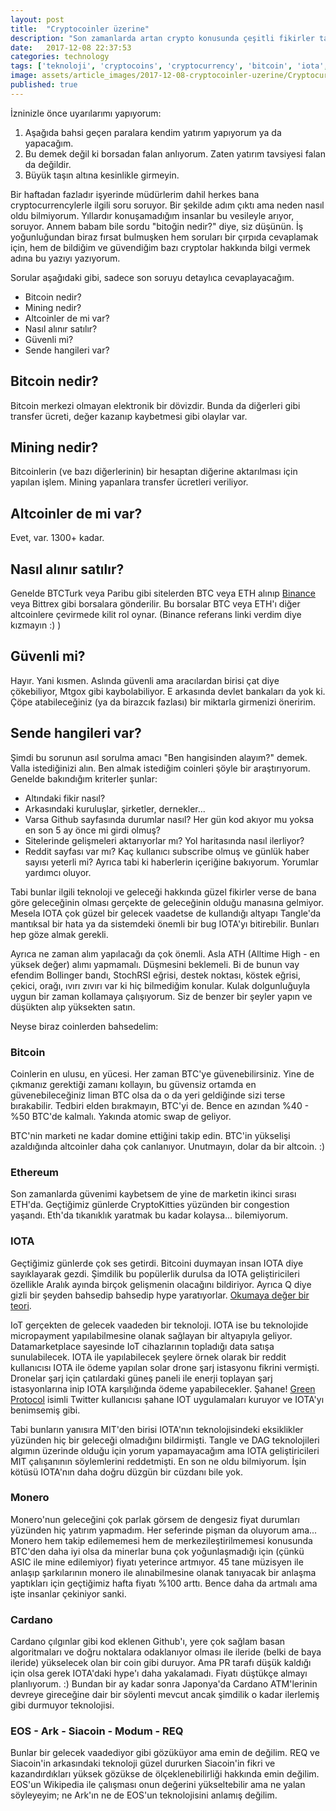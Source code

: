```yaml
---
layout: post
title:  "Cryptocoinler üzerine"
description: "Son zamanlarda artan crypto konusunda çeşitli fikirler tahminler."
date:   2017-12-08 22:37:53
categories: technology
tags: ['teknoloji', 'cryptocoins', 'cryptocurrency', 'bitcoin', 'iota', 'ethereum', 'cardano', 'monero', 'siacoin', 'featured']
image: assets/article_images/2017-12-08-cryptocoinler-uzerine/Cryptocurrency.jpeg
published: true
---
```

İzninizle önce uyarılarımı yapıyorum:
1. Aşağıda bahsi geçen paralara kendim yatırım yapıyorum ya da yapacağım.
2. Bu demek değil ki borsadan falan anlıyorum. Zaten yatırım tavsiyesi falan da değildir.
3. Büyük taşın altına kesinlikle girmeyin.

Bir haftadan fazladır işyerinde müdürlerim dahil herkes bana cryptocurrencylerle ilgili soru soruyor. Bir şekilde adım çıktı ama neden nasıl oldu bilmiyorum. Yıllardır konuşamadığım insanlar bu vesileyle arıyor, soruyor. Annem babam bile sordu "bitoğin nedir?" diye, siz düşünün. İş yoğunluğundan biraz fırsat bulmuşken hem soruları bir çırpıda cevaplamak için, hem de bildiğim ve güvendiğim bazı cryptolar hakkında bilgi vermek adına bu yazıyı yazıyorum.

Sorular aşağıdaki gibi, sadece son soruyu detaylıca cevaplayacağım.
- Bitcoin nedir?
- Mining nedir?
- Altcoinler de mi var?
- Nasıl alınır satılır?
- Güvenli mi?
- Sende hangileri var?

## Bitcoin nedir?
Bitcoin merkezi olmayan elektronik bir dövizdir. Bunda da diğerleri gibi transfer ücreti, değer kazanıp kaybetmesi gibi olaylar var.

## Mining nedir?
Bitcoinlerin (ve bazı diğerlerinin) bir hesaptan diğerine aktarılması için yapılan işlem. Mining yapanlara transfer ücretleri veriliyor.

## Altcoinler de mi var?
Evet, var. 1300+ kadar.

## Nasıl alınır satılır?
Genelde BTCTurk veya Paribu gibi sitelerden BTC veya ETH alınıp [Binance](https://www.binance.com/?ref=11372851) veya Bittrex gibi borsalara gönderilir. Bu borsalar BTC veya ETH'ı diğer altcoinlere çevirmede kilit rol oynar. (Binance referans linki verdim diye kızmayın :) )

## Güvenli mi?
Hayır.
Yani kısmen.
Aslında güvenli ama aracılardan birisi çat diye çökebiliyor, Mtgox gibi kaybolabiliyor. E arkasında devlet bankaları da yok ki.
Çöpe atabileceğiniz (ya da birazcık fazlası) bir miktarla girmenizi öneririm.

## Sende hangileri var?
Şimdi bu sorunun asıl sorulma amacı "Ben hangisinden alayım?" demek. Valla istediğinizi alın. Ben almak istediğim coinleri şöyle bir araştırıyorum. Genelde bakındığım kriterler şunlar:
- Altındaki fikir nasıl?
- Arkasındaki kuruluşlar, şirketler, dernekler...
- Varsa Github sayfasında durumlar nasıl? Her gün kod akıyor mu yoksa en son 5 ay önce mi girdi olmuş?
- Sitelerinde gelişmeleri aktarıyorlar mı? Yol haritasında nasıl ilerliyor?
- Reddit sayfası var mı? Kaç kullanıcı subscribe olmuş ve günlük haber sayısı yeterli mi? Ayrıca tabi ki haberlerin içeriğine bakıyorum. Yorumlar yardımcı oluyor.

Tabi bunlar ilgili teknoloji ve geleceği hakkında güzel fikirler verse de bana göre geleceğinin olması gerçekte de geleceğinin olduğu manasına gelmiyor. Mesela IOTA çok güzel bir gelecek vaadetse de kullandığı altyapı Tangle'da mantıksal bir hata ya da sistemdeki önemli bir bug IOTA'yı bitirebilir. Bunları hep göze almak gerekli.

Ayrıca ne zaman alım yapılacağı da çok önemli. Asla ATH (Alltime High - en yüksek değer) alımı yapmamalı. Düşmesini beklemeli. Bi de bunun vay efendim Bollinger bandı, StochRSI eğrisi, destek noktası, köstek eğrisi, çekici, orağı, ıvırı zıvırı var ki hiç bilmediğim konular. Kulak dolgunluğuyla uygun bir zaman kollamaya çalışıyorum. Siz de benzer bir şeyler yapın ve düşükten alıp yüksekten satın.

Neyse biraz coinlerden bahsedelim:

### Bitcoin
Coinlerin en ulusu, en yücesi. Her zaman BTC'ye güvenebilirsiniz. Yine de çıkmanız gerektiği zamanı kollayın, bu güvensiz ortamda en güvenebileceğiniz liman BTC olsa da o da yeri geldiğinde sizi terse bırakabilir. Tedbiri elden bırakmayın, BTC'yi de. Bence en azından %40 - %50 BTC'de kalmalı. Yakında atomic swap de geliyor.

BTC'nin marketi ne kadar domine ettiğini takip edin. BTC'in yükselişi azaldığında altcoinler daha çok canlanıyor. Unutmayın, dolar da bir altcoin. :)

### Ethereum
Son zamanlarda güvenimi kaybetsem de yine de marketin ikinci sırası ETH'da. Geçtiğimiz günlerde CryptoKitties yüzünden bir congestion yaşandı. Eth'da tıkanıklık yaratmak bu kadar kolaysa... bilemiyorum.

### IOTA
Geçtiğimiz günlerde çok ses getirdi. Bitcoini duymayan insan IOTA diye sayıklayarak gezdi. Şimdilik bu popülerlik durulsa da IOTA geliştiricileri özellikle Aralık ayında birçok gelişmenin olacağını bildiriyor. Ayrıca Q diye gizli bir şeyden bahsedip bahsedip hype yaratıyorlar. [Okumaya değer bir teori](https://medium.com/@724554/iotas-q-qubic-c361f86bde7d).

IoT gerçekten de gelecek vaadeden bir teknoloji. IOTA ise bu teknolojide micropayment yapılabilmesine olanak sağlayan bir altyapıyla geliyor. Datamarketplace sayesinde IoT cihazlarının topladığı data satışa sunulabilecek. IOTA ile yapılabilecek şeylere örnek olarak bir reddit kullanıcısı IOTA ile ödeme yapılan solar drone şarj istasyonu fikrini vermişti. Dronelar şarj için çatılardaki güneş paneli ile enerji toplayan şarj istasyonlarına inip IOTA karşılığında ödeme yapabilecekler. Şahane! [Green Protocol](https://twitter.com/green_protocol) isimli Twitter kullanıcısı şahane IOT uygulamaları kuruyor ve IOTA'yı benimsemiş gibi.

Tabi bunların yanısıra MIT'den birisi IOTA'nın teknolojisindeki eksiklikler yüzünden hiç bir geleceği olmadığını bildirmişti. Tangle ve DAG teknolojileri algımın üzerinde olduğu için yorum yapamayacağım ama IOTA geliştiricileri MIT çalışanının söylemlerini reddetmişti. En son ne oldu bilmiyorum. İşin kötüsü IOTA'nın daha doğru düzgün bir cüzdanı bile yok.

### Monero
Monero'nun geleceğini çok parlak görsem de dengesiz fiyat durumları yüzünden hiç yatırım yapmadım. Her seferinde pişman da oluyorum ama... Monero hem takip edilememesi hem de merkezileştirilmemesi konusunda BTC'den daha iyi olsa da minerlar buna çok yoğunlaşmadığı için (çünkü ASIC ile mine edilemiyor) fiyatı yeterince artmıyor. 45 tane müzisyen ile anlaşıp şarkılarının monero ile alınabilmesine olanak tanıyacak bir anlaşma yaptıkları için geçtiğimiz hafta fiyatı %100 arttı. Bence daha da artmalı ama işte insanlar çekiniyor sanki.

### Cardano
Cardano çılgınlar gibi kod eklenen Github'ı, yere çok sağlam basan algoritmaları ve doğru noktalara odaklanıyor olması ile ileride (belki de baya ileride) yükselecek olan bir coin gibi duruyor. Ama PR tarafı düşük kaldığı için olsa gerek IOTA'daki hype'ı daha yakalamadı. Fiyatı düştükçe almayı planlıyorum. :) Bundan bir ay kadar sonra Japonya'da Cardano ATM'lerinin devreye gireceğine dair bir söylenti mevcut ancak şimdilik o kadar ilerlemiş gibi durmuyor teknolojisi.

### EOS - Ark - Siacoin - Modum - REQ

Bunlar bir gelecek vaadediyor gibi gözüküyor ama emin de değilim. REQ ve Siacoin'in arkasındaki teknoloji güzel dururken Siacoin'in fikri ve kazandırdıkları yüksek gözükse de ölçeklenebilirliği hakkında emin değilim. EOS'un Wikipedia ile çalışması onun değerini yükseltebilir ama ne yalan söyleyeyim; ne Ark'ın ne de EOS'un teknolojisini anlamış değilim.
